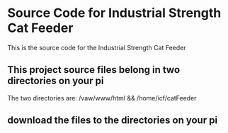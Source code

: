 # Source Code for Industrial Strength Cat Feeder

This is the source code for the Industrial Strength Cat Feeder

## This project source files belong in two directories on your pi

The two directories are: /vaw/www/html && /home/icf/catFeeder

## download the files to the directories on your pi


